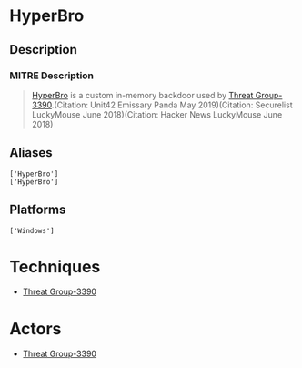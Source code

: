 
# HyperBro

## Description

### MITRE Description

> [HyperBro](https://attack.mitre.org/software/S0398) is a custom in-memory backdoor used by [Threat Group-3390](https://attack.mitre.org/groups/G0027).(Citation: Unit42 Emissary Panda May 2019)(Citation: Securelist LuckyMouse June 2018)(Citation: Hacker News LuckyMouse June 2018)

## Aliases

```
['HyperBro']
['HyperBro']
```

## Platforms

```
['Windows']
```

# Techniques


* [Threat Group-3390](../techniques/Threat-Group-3390.md)


# Actors


* [Threat Group-3390](../actors/Threat-Group-3390.md)

